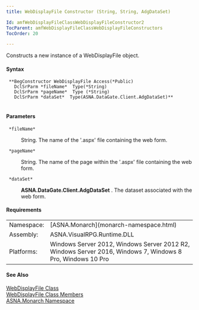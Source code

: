 ```yaml
---
title: WebDisplayFile Constructor (String, String, AdgDataSet)

Id: amfWebDisplayFileClassWebDisplayFileConstructor2
TocParent: amfWebDisplayFileClassWebDisplayFileConstructors
TocOrder: 20

---
```


Constructs a new instance of a WebDisplayFile object.

#### Syntax
<pre class="prettyprint"><code class="avr"> **BegConstructor WebDisplayFile Access(*Public)
   DclSrParm *fileName*  Type(*String)
   DclSrParm *pageName*  Type (*String)
   DclSrParm *dataSet*  Type(ASNA.DataGate.Client.AdgDataSet)** </code>
      </pre>

#### Parameters
<dl>
        <dt>
          <code> *fileName* </code>
        </dt>
        <dd>

String. The name of the '.aspx' file containing the web form.
</dd>
        <dt>
          <code> *pageName* </code>
        </dt>
        <dd>

String. The name of the page within the '.aspx' file containing the web form.
</dd>
        <dt>
          <code> *dataSet* </code>
        </dt>
        <dd>

**ASNA.DataGate.Client.AdgDataSet** . The dataset associated with the web form.
</dd>
</dl>
<!-- -->

#### Requirements
<table class="dttable" cellspacing="0" cellpadding="4" width="60%">
           <colgroup>
            <col width="15%" style="font-weight:bold" />
            <col width="85%" />
          </colgroup>
          <tr>
            <td>Namespace:</td>
            <td>[ASNA.Monarch](monarch-namespace.html)</td>
          </tr>
          <tr>
            <td>Assembly:</td>
            <td>ASNA.VisualRPG.Runtime.DLL</td>
          </tr>
         <tr>
            <td>Platforms:</td>
            <td> Windows Server 2012, Windows Server 2012 R2, Windows Server 2016,  Windows 7, Windows 8 Pro, Windows 10 Pro</td>
         </tr>
</table>

<!-- end -->

#### See Also
[ WebDisplayFile Class](web-display-file-class.html) <br /> [ WebDisplayFile Class Members](web-display-file-class-members.html) <br /> [ASNA.Monarch Namespace](monarch-namespace.html)
